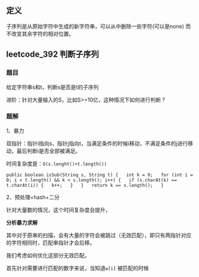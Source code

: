 ## 定义

子序列是从原始字符中生成的新字符串，可以从中删除一些字符(可以是none) 而不改变其余字符的相对位置。

## leetcode_392  判断子序列

### 题目

给定字符串s和t，判断s是否是t的子序列

进阶：针对大量输入的S，比如S>=10亿，这种情况下如何进行判断？

### 题解

1、暴力

双指针：指针i指向s，指针j指向t，当满足条件的时候i移动，不满足条件的j进行移动，最后判断i是否全部被满足。

时间复杂度是：`O(s.lenght()+t.length())`

`public boolean isSub(String s, String t) {  
    int k = 0;  
    for (int i = 0; i < t.length() && k < s.length(); i++) {  
        if (s.charAt(k) == t.charAt(i)) {  
            k++;  
        }  
    }  
    return k == s.length();  
}`

2、预处理+hash+二分

针对大量数的情况，这个时间复杂度会提升，

**分析暴力求解**

其中对于原串的扫描，会有大量的字符会被跳过（无效匹配），即只有两指针对应的字符相同时，匹配串指针才会后移。

我们考虑如何优化这部分无效匹配。

首先针对需要进行匹配的数字来说，当知道`w[i]`  被匹配的时候


